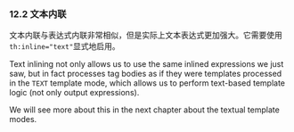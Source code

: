 ### 12.2 文本内联

文本内联与表达式内联非常相似，但是实际上文本表达式更加强大。它需要使用`th:inline="text"`显式地启用。

Text inlining not only allows us to use the same inlined expressions we just saw, but in fact processes tag bodies as if they were templates processed in the `TEXT` template mode, which allows us to perform text-based template logic (not only output expressions).

We will see more about this in the next chapter about the textual template modes.